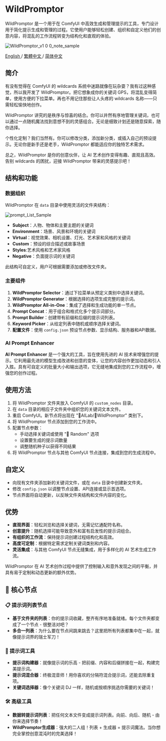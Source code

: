 # WildPromptor

WildPromptor 是一个用于在 ComfyUI 中高效生成和管理提示的工具，专门设计用于简化提示生成和管理的过程。它使用户能够轻松创建、组织和自定义他们的创意内容，将混乱的工作流程转变为结构化和直观的体验。

![WildPromptor_v1 0 0_note_sample](https://github.com/user-attachments/assets/962eccea-c894-42d0-905f-31f9b21611fe)

[English ](README.md) / [繁體中文 ](README.zh-tw.md) / [简体中文 ](README.zh-cn.md)

## 简介

有没有觉得在 ComfyUI 的 wildcards 系统中迷路就像在玩杂耍？我有过这种感觉，所以我开发了 WildPromptor。把它想象成你的关键词 GPS，将混乱变得简单，使用方便的下拉菜单。再也不用记住那些让人头疼的 wildcards 名称——只需轻松愉快地创作。

WildPromptor 讲究的是秩序与惊喜的结合。你可以井然有序地管理关键词，也可以通过一点随机魔法找到意想不到的灵感组合。无论是细致计划还是随意探索，随你选择。

个性化定制？我们当然有。你可以修改分类，添加新分类，或插入自己的预设提示。无论你是新手还是老手，WildPromptor 都能适应你的独特艺术需求。

总之，WildPromptor 是你的创意伙伴，让 AI 艺术创作变得有趣、直观且高效。告别 wildcards 的困扰，迎接 WildPromptor 带来的灵感提示吧！

## 结构和功能

### 数据组织
WildPromptor 在 `data` 目录中使用灵活的文件夹结构：

![prompt_List_Sample](https://github.com/user-attachments/assets/3b17c9f2-04c0-4394-9673-3c3ec8898887)

- **Subject**：人物、物体和主要主题的关键词
- **Environment**：场景、风景和环境的关键词
- **Virtual**：视觉效果、相机设置、灯光、艺术家和风格的关键词
- **Custom**：预设的综合描述或故事场景
- **Styles**:艺术风格和艺术家风格
- **Negative**：负面提示词的关键词

此结构可自定义，用户可根据需要添加或修改文件夹。

### 主要组件
1. **WildPromptor Selector**：通过下拉菜单从预定义类别中选择关键词。
2. **WildPromptor Generator**：根据选择的选项生成完整的提示词。
3. **WildPromptor All-in-One**：集成了选择和生成功能的单一节点。
4. **Prompt Concat**：用于组合和格式化多个提示词部分。
5. **Prompt Builder**：创建带有前缀和后缀的提示词列表。
6. **Keyword Picker**：从给定列表中随机或顺序选择关键词。
7. **配置文件**：使用 `config.json` 预设节点参数、显示结构、服务器和API数据。


### AI Prompt Enhancer
**AI Prompt Enhancer** 是一个强大的工具，旨在使用先进的 AI 技术来增强您的提示。它利用最先进的模型生成改进和创意的变体，让您的内容创作更加动态和引人入胜。具有可自定义的批量大小和输出选项，它无缝地集成到您的工作流程中，增强您的创作过程。

## 使用方法

1. 将 WildPromptor 文件夹放入 ComfyUI 的 `custom_nodes` 目录。
2. 在 `data` 目录的相应子文件夹中组织您的关键词文本文件。
3. 重启 ComfyUI。新节点将出现在 "🧪AILab/🧿WildPromptor" 类别下。
4. 将 WildPromptor 节点添加到您的工作流中。
5. 配置节点参数：
   - 手动选择关键词或使用 "🎲 Random" 选项
   - 设置要生成的提示词数量
   - 调整随机种子以获得不同结果
6. 将 WildPromptor 节点与其他 ComfyUI 节点连接，集成到您的生成流程中。

## 自定义

- 向现有文件夹添加新的关键词文件，或在 `data` 目录中创建新文件夹。
- 修改 `config.json` 以调整节点设置、API连接或显示首选项。
- 节点界面将自动更新，以反映文件夹结构和文件内容的变化。

## 优势

- **直观界面**：轻松浏览和选择关键词，无需记忆通配符名称。
- **创意提升**：随机选择可能导致意外和富有启发性的提示词组合。
- **有组织的工作流**：保持提示词创建过程结构化和高效。
- **高度可定制**：根据特定需求定制关键词类别和内容。
- **灵活集成**：与其他 ComfyUI 节点无缝集成，用于多样化的 AI 艺术生成工作流。

WildPromptor 在 AI 艺术创作过程中提供了控制输入和意外发现之间的平衡，并具有易于定制和动态更新的额外优势。

## 🌟 核心节点

### 📋 提示词列表节点
- **基于文件夹的列表**：你的提示词收藏，整齐有序地准备就绪。每个文件夹都变成了一个节点 - 很整洁对吧？
- **多合一列表**：为什么要在节点间跳来跳去？这里把所有列表都集中在一起，就像提示词界的瑞士军刀！

### 🔀 提示词工具
- **提示词构建器**：就像提示词的乐高 - 把前缀、内容和后缀拼接在一起，构建完美提示词。
- **提示词混合器**：终极混音师！用你喜欢的分隔符混合提示词，还能去除重复项。
- **关键词选择器**：像个关键词 DJ 一样，随机或按顺序挑选你需要的关键词！

### 🛠️ 高级工具
- **数据转提示词列表**：把任何文本文件变成提示词列表。向前、向后、随机 - 由你来选择节奏！
- **WildPromptor生成器**：强大的二人组！列表 + 生成器 = 提示词魔法。当你想完全掌控创意混沌时的完美选择！

